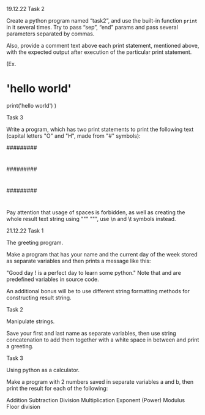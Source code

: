 19.12.22 
Task 2

Create a python program named “task2”, and use the built-in function `print` in it several times. Try to pass “sep”, “end” params and pass several parameters separated by commas. 

Also, provide a comment text above each print statement, mentioned above, with the expected output after execution of the particular print statement.

(Ex.
# 'hello world'
print('hello world')
)
 

Task 3

Write a program, which has two print statements to print the following text (capital letters "O" and "H", made from "#" symbols):

#########
#       #
#       #
#       #
#########


#       #
#       #
######### 
#       # 
#       #
 
Pay attention that usage of spaces is forbidden, as well as creating the whole result text string using """ """, use \n and \t symbols instead.


21.12.22
Task 1

The greeting program.

Make a program that has your name and the current day of the week stored as separate variables and then prints a message like this:  

"Good day <name>! <day> is a perfect day to learn some python."
Note that <name> and <day> are predefined variables in source code.

An additional bonus will be to use different string formatting methods for constructing result string.

 

Task 2

Manipulate strings.

Save your first and last name as separate variables, then use string concatenation to add them together with a white space in between and print a greeting.

 

Task 3

Using python as a calculator.

Make a program with 2 numbers saved in separate variables a and b, then print the result for each of the following: 

Addition
Subtraction
Division
Multiplication
Exponent (Power)
Modulus
Floor division
 
